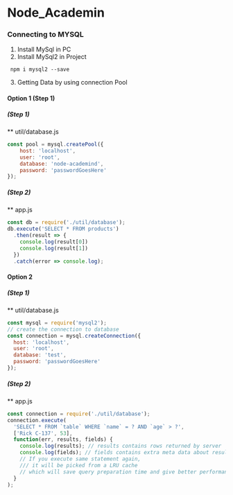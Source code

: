 # Node_Academin
### Connecting to MYSQL
1. Install MySql in PC
2. Install MySql2 in Project
```script
 npm i mysql2 --save
```
3. Getting Data by using connection Pool
#### Option 1 (Step 1)
##### (Step 1)
** util/database.js
```javascript
const pool = mysql.createPool({
    host: 'localhost',
    user: 'root',
    database: 'node-academind',
    password: 'passwordGoesHere'
});
```
##### (Step 2) 
** app.js
```javascript
const db = require('./util/database');
db.execute('SELECT * FROM products')
  .then(result => {
    console.log(result[0])
    console.log(result[1])
  })
  .catch(error => console.log);
```
#### Option 2 
##### (Step 1)
** util/database.js
```javascript
const mysql = require('mysql2');
// create the connection to database
const connection = mysql.createConnection({
  host: 'localhost',
  user: 'root',
  database: 'test',
  password: 'passwordGoesHere'
});
```
##### (Step 2)
** app.js
```javascript
const connection = require('./util/database');
connection.execute(
  'SELECT * FROM `table` WHERE `name` = ? AND `age` > ?',
  ['Rick C-137', 53],
  function(err, results, fields) {
    console.log(results); // results contains rows returned by server
    console.log(fields); // fields contains extra meta data about results, if available
    // If you execute same statement again, 
    /// it will be picked from a LRU cache
    // which will save query preparation time and give better performance
  }
);
```

